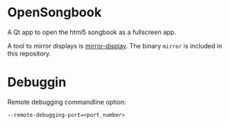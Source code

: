 # OpenSongbook

A Qt app to open the html5 songbook as a fullscreen app.

A tool to mirror displays is 
[mirror-display](https://github.com/fcanas/mirror-displays).
The binary `mirror` is included in this repository.

# Debuggin

Remote debugging commandline option:

```
--remote-debugging-port=<port_number>
```